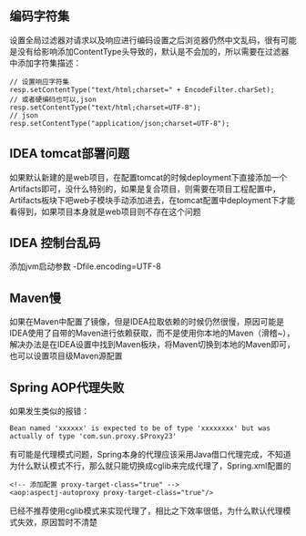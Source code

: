 


## 编码字符集

设置全局过滤器对请求以及响应进行编码设置之后浏览器仍然中文乱码，很有可能是没有给影响添加ContentType头导致的，默认是不会加的，所以需要在过滤器中添加字符集描述：

    // 设置响应字符集
    resp.setContentType("text/html;charset=" + EncodeFilter.charSet);
    // 或者硬编码也可以,json
    resp.setContentType("text/html;charset=UTF-8");
    // json
    resp.setContentType("application/json;charset=UTF-8");

## IDEA tomcat部署问题

如果默认新建的是web项目，在配置tomcat的时候deployment下直接添加一个Artifacts即可，没什么特别的，如果是复合项目，则需要在项目工程配置中，Artifacts板块下吧web子模块手动添加进去，在tomcat配置中deployment下才能看得到，如果项目本身就是web项目则不存在这个问题

## IDEA 控制台乱码

添加jvm启动参数 -Dfile.encoding=UTF-8

## Maven慢

如果在Maven中配置了镜像，但是IDEA拉取依赖的时候仍然很慢，原因可能是IDEA使用了自带的Maven进行依赖获取，而不是使用你本地的Maven（滑稽~），解决办法是在IDEA设置中找到Maven板块，将Maven切换到本地的Maven即可，也可以设置项目级Maven源配置

## Spring AOP代理失败

如果发生类似的报错：

    Bean named 'xxxxxx' is expected to be of type 'xxxxxxxx' but was actually of type 'com.sun.proxy.$Proxy23'

有可能是代理模式问题，Spring本身的代理应该采用Java借口代理完成，不知道为什么默认模式不行，那么就只能切换成cglib来完成代理了，Spring.xml配置的

    <!-- 添加配置 proxy-target-class="true" -->
    <aop:aspectj-autoproxy proxy-target-class="true"/>

已经不推荐使用cglib模式来实现代理了，相比之下效率很低，为什么默认代理模式失效，原因暂时不清楚
